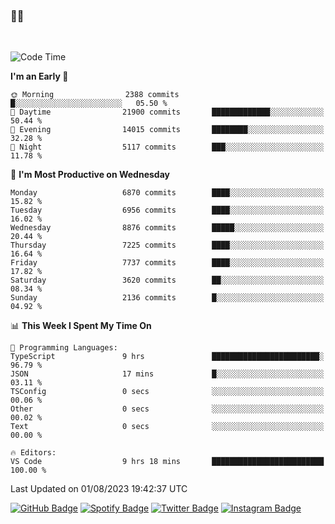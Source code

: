 ### 🤙🍺

<!-- <a href="https://github-readme-stats.vercel.app/api?username=hzak2xx&count_private=true&show_icons=true&theme=dracula">
  <img align="center" src="https://github-readme-stats.vercel.app/api?username=hzak2xx&count_private=true&show_icons=true&theme=dracula" />
</a>
</br> -->
</br>

<!--START_SECTION:waka-->
![Code Time](http://img.shields.io/badge/Code%20Time-2%2C678%20hrs%2029%20mins-blue)

**I'm an Early 🐤** 

```text
🌞 Morning                2388 commits        █░░░░░░░░░░░░░░░░░░░░░░░░   05.50 % 
🌆 Daytime                21900 commits       █████████████░░░░░░░░░░░░   50.44 % 
🌃 Evening                14015 commits       ████████░░░░░░░░░░░░░░░░░   32.28 % 
🌙 Night                  5117 commits        ███░░░░░░░░░░░░░░░░░░░░░░   11.78 % 
```
📅 **I'm Most Productive on Wednesday** 

```text
Monday                   6870 commits        ████░░░░░░░░░░░░░░░░░░░░░   15.82 % 
Tuesday                  6956 commits        ████░░░░░░░░░░░░░░░░░░░░░   16.02 % 
Wednesday                8876 commits        █████░░░░░░░░░░░░░░░░░░░░   20.44 % 
Thursday                 7225 commits        ████░░░░░░░░░░░░░░░░░░░░░   16.64 % 
Friday                   7737 commits        ████░░░░░░░░░░░░░░░░░░░░░   17.82 % 
Saturday                 3620 commits        ██░░░░░░░░░░░░░░░░░░░░░░░   08.34 % 
Sunday                   2136 commits        █░░░░░░░░░░░░░░░░░░░░░░░░   04.92 % 
```


📊 **This Week I Spent My Time On** 

```text
💬 Programming Languages: 
TypeScript               9 hrs               ████████████████████████░   96.79 % 
JSON                     17 mins             █░░░░░░░░░░░░░░░░░░░░░░░░   03.11 % 
TSConfig                 0 secs              ░░░░░░░░░░░░░░░░░░░░░░░░░   00.06 % 
Other                    0 secs              ░░░░░░░░░░░░░░░░░░░░░░░░░   00.02 % 
Text                     0 secs              ░░░░░░░░░░░░░░░░░░░░░░░░░   00.00 % 

🔥 Editors: 
VS Code                  9 hrs 18 mins       █████████████████████████   100.00 % 
```


 Last Updated on 01/08/2023 19:42:37 UTC
<!--END_SECTION:waka-->

[![GitHub Badge](https://img.shields.io/badge/GitHub-100000?style=for-the-badge&logo=github&logoColor=white)](https://github.com/hzak2xx)
[![Spotify Badge](https://img.shields.io/badge/Spotify-1ED760?&style=for-the-badge&logo=spotify&logoColor=white)](https://open.spotify.com/user/uf90s6sbbh75a1mt44clkhkvf)
[![Twitter Badge](https://img.shields.io/badge/Twitter-1DA1F2?style=for-the-badge&logo=twitter&logoColor=white)](https://twitter.com/hzak2xx)
[![Instagram Badge](https://img.shields.io/badge/Instagram-E4405F?style=for-the-badge&logo=instagram&logoColor=white)](https://www.instagram.com/hzak2xx/)
